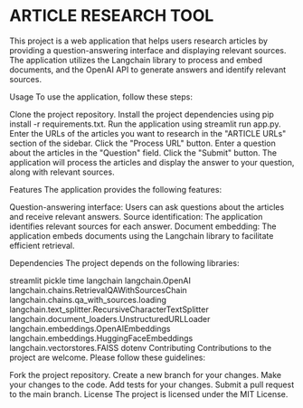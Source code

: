 # ARTICLE RESEARCH TOOL
This project is a web application that helps users research articles by providing a question-answering interface and displaying relevant sources.
The application utilizes the Langchain library to process and embed documents, and the OpenAI API to generate answers and identify relevant sources.

Usage
To use the application, follow these steps:

Clone the project repository.
Install the project dependencies using pip install -r requirements.txt.
Run the application using streamlit run app.py.
Enter the URLs of the articles you want to research in the "ARTICLE URLs" section of the sidebar.
Click the "Process URL" button.
Enter a question about the articles in the "Question" field.
Click the "Submit" button.
The application will process the articles and display the answer to your question, along with relevant sources.

Features
The application provides the following features:

Question-answering interface: Users can ask questions about the articles and receive relevant answers.
Source identification: The application identifies relevant sources for each answer.
Document embedding: The application embeds documents using the Langchain library to facilitate efficient retrieval.


Dependencies
The project depends on the following libraries:

streamlit
pickle
time
langchain
langchain.OpenAI
langchain.chains.RetrievalQAWithSourcesChain
langchain.chains.qa_with_sources.loading
langchain.text_splitter.RecursiveCharacterTextSplitter
langchain.document_loaders.UnstructuredURLLoader
langchain.embeddings.OpenAIEmbeddings
langchain.embeddings.HuggingFaceEmbeddings
langchain.vectorstores.FAISS
dotenv
Contributing
Contributions to the project are welcome. Please follow these guidelines:

Fork the project repository.
Create a new branch for your changes.
Make your changes to the code.
Add tests for your changes. 
Submit a pull request to the main branch.
License
The project is licensed under the MIT License.
